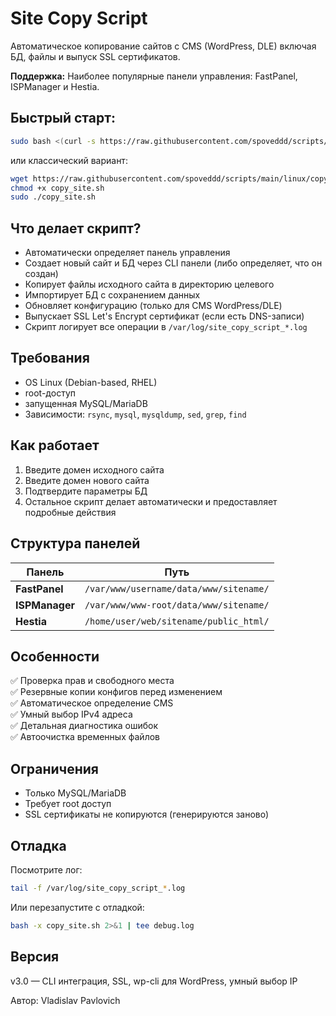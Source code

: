 # Site Copy Script

Автоматическое копирование сайтов с CMS (WordPress, DLE) включая БД, файлы и выпуск SSL сертификатов.

**Поддержка:** Наиболее популярные панели управления: FastPanel, ISPManager и Hestia. 

## Быстрый старт:

```bash
sudo bash <(curl -s https://raw.githubusercontent.com/spoveddd/scripts/main/linux/copy_site/copy_site.sh)
```

или классический вариант:

```bash
wget https://raw.githubusercontent.com/spoveddd/scripts/main/linux/copy_site/copy_site.sh
chmod +x copy_site.sh
sudo ./copy_site.sh
```

## Что делает скрипт?

- Автоматически определяет панель управления 
- Создает новый сайт и БД через CLI панели (либо определяет, что он создан)
- Копирует файлы исходного сайта в директорию целевого
- Импортирует БД с сохранением данных
- Обновляет конфигурацию (только для CMS WordPress/DLE)
- Выпускает SSL Let's Encrypt сертификат (если есть DNS-записи)
- Скрипт логирует все операции в `/var/log/site_copy_script_*.log`

## Требования

- OS Linux (Debian-based, RHEL)
- root-доступ
- запущенная MySQL/MariaDB
- Зависимости: `rsync`, `mysql`, `mysqldump`, `sed`, `grep`, `find`

## Как работает

1. Введите домен исходного сайта
2. Введите домен нового сайта
3. Подтвердите параметры БД
4. Остальное скрипт делает автоматически и предоставляет подробные действия 

## Структура панелей

| Панель | Путь |
|--------|------|
| **FastPanel** | `/var/www/username/data/www/sitename/` |
| **ISPManager** | `/var/www/www-root/data/www/sitename/` |
| **Hestia** | `/home/user/web/sitename/public_html/` |

## Особенности

✅ Проверка прав и свободного места  
✅ Резервные копии конфигов перед изменением  
✅ Автоматическое определение CMS  
✅ Умный выбор IPv4 адреса  
✅ Детальная диагностика ошибок  
✅ Автоочистка временных файлов  

## Ограничения

- Только MySQL/MariaDB
- Требует root доступ
- SSL сертификаты не копируются (генерируются заново)

## Отладка

Посмотрите лог:
```bash
tail -f /var/log/site_copy_script_*.log
```

Или перезапустите с отладкой:
```bash
bash -x copy_site.sh 2>&1 | tee debug.log
```

## Версия

v3.0 — CLI интеграция, SSL, wp-cli для WordPress, умный выбор IP

Автор: Vladislav Pavlovich